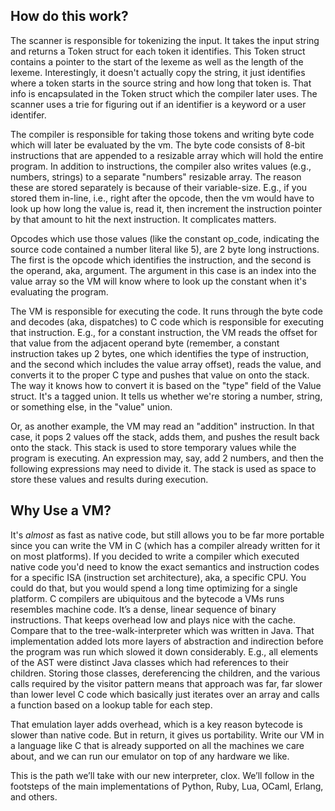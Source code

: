 ## How do this work?

The scanner is responsible for tokenizing the input. It takes the input string and returns a Token struct for each token
it identifies. This Token struct contains a pointer to the start of the lexeme as well as the length of the lexeme.
Interestingly, it doesn't actually copy the string, it just identifies where a token starts in the source string and
how long that token is. That info is encapsulated in the Token struct which the compiler later uses. The scanner
uses a trie for figuring out if an identifier is a keyword or a user identifer.

The compiler is responsible for taking those tokens and writing byte code which will later be evaluated by the vm.
The byte code consists of 8-bit instructions that are appended to a resizable array which will hold the entire program.
In addition to instructions, the compiler also writes values (e.g., numbers, strings) to a separate "numbers" resizable array.
The reason these are stored separately is because of their variable-size. E.g., if you stored them in-line, i.e., right
after the opcode, then the vm would have to look up how long the value is, read it, then increment the instruction pointer
by that amount to hit the next instruction. It complicates matters. 

Opcodes which use those values (like the constant op_code, indicating the source code contained a number literal like 5),
are 2 byte long instructions. The first is the opcode which identifies the instruction, and the second is the operand, aka,
argument. The argument in this case is an index into the value array so the VM will know where to look up the constant
when it's evaluating the program.

The VM is responsible for executing the code. It runs through the byte code and decodes (aka, dispatches) to C code
which is responsible for executing that instruction. E.g., for a constant instruction, the VM reads the offset for
that value from the adjacent operand byte (remember, a constant instruction takes up 2 bytes, one which identifies the
type of instruction, and the second which includes the value array offset), reads the value, and converts it to the proper
C type and pushes that value on onto the stack. The way it knows how to convert it is based on the "type" field of the
Value struct. It's a tagged union. It  tells us whether we're storing a number, string, or something else, in the "value"
union.

Or, as another example, the VM may read an "addition" instruction. In that case, it pops 2 values off the stack, adds them,
and pushes the result back onto the stack. This stack is used to store temporary values while the program is executing.
An expression may, say, add 2 numbers, and then the following expressions may need to divide it. The stack is used
as space to store these values and results during execution.

## Why Use a VM?
It's _almost_ as fast as native code, but still allows you to be far more portable since you can write the VM in C
(which has a compiler already written for it on most platforms). If you decided to write a compiler which executed native
code you'd need to know the exact semantics and instruction codes for a specific ISA (instruction set architecture), aka,
a specific CPU. You could do that, but you would spend a long time optimizing for a single platform. C compilers are ubiquitous
and the bytecode a VMs runs resembles machine code. It’s a dense, linear sequence of binary instructions. That keeps
overhead low and plays nice with the cache. Compare that to the tree-walk-interpreter which was written in Java. That
implementation added lots more layers of abstraction and indirection before the program was run which slowed it down
considerably. E.g., all elements of the AST were distinct Java classes which had references to their children. Storing
those classes, dereferencing the children, and the various calls required by the visitor pattern means that approach
was far, far slower than lower level C code which basically just iterates over an array and calls a function based on
a lookup table for each step.

That emulation layer adds overhead, which is a key reason bytecode is slower than native code. But in return, it gives us
portability. Write our VM in a language like C that is already supported on all the machines we care about, and we can run
our emulator on top of any hardware we like.

This is the path we’ll take with our new interpreter, clox. We’ll follow in the footsteps of the main implementations of
Python, Ruby, Lua, OCaml, Erlang, and others.